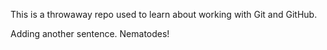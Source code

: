 This is a throwaway repo used to learn about working with Git and GitHub.




Adding another sentence. Nematodes!
